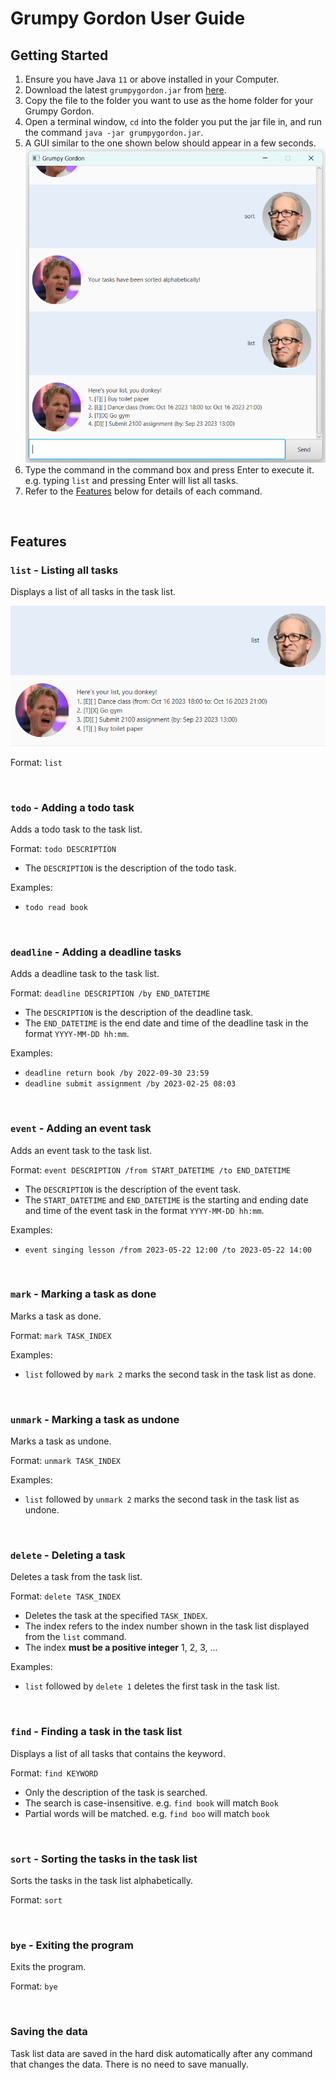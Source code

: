 # Grumpy Gordon User Guide

## Getting Started
1. Ensure you have Java `11` or above installed in your Computer.
2. Download the latest `grumpygordon.jar` from [here](https://github.com/craigtonlian/ip/releases/download/A-Jar/grumpygordon.jar).
3. Copy the file to the folder you want to use as the home folder for your Grumpy Gordon.
4. Open a terminal window, `cd` into the folder you put the jar file in, and run the command `java -jar grumpygordon.jar`.
5. A GUI similar to the one shown below should appear in a few seconds.
   ![List Command](./Ui.png)
6. Type the command in the command box and press Enter to execute it. e.g. typing `list` and pressing Enter will list all tasks.
7. Refer to the [Features](#features) below for details of each command.

<br>

## Features

### `list` - Listing all tasks

Displays a list of all tasks in the task list.

![List Command](./ListCommand.png)

Format: `list`

<br>

### `todo` - Adding a todo task

Adds a todo task to the task list.

Format: `todo DESCRIPTION`
- The `DESCRIPTION` is the description of the todo task.

Examples:
- `todo read book`

<br>

### `deadline` - Adding a deadline tasks

Adds a deadline task to the task list.

Format: `deadline DESCRIPTION /by END_DATETIME`
- The `DESCRIPTION` is the description of the deadline task.
- The `END_DATETIME` is the end date and time of the deadline task in the format `YYYY-MM-DD hh:mm`.

Examples:
- `deadline return book /by 2022-09-30 23:59`
- `deadline submit assignment /by 2023-02-25 08:03`

<br>

### `event` - Adding an event task

Adds an event task to the task list.

Format: `event DESCRIPTION /from START_DATETIME /to END_DATETIME`
- The `DESCRIPTION` is the description of the event task.
- The `START_DATETIME` and `END_DATETIME` is the starting and ending date and time of the event task in the format `YYYY-MM-DD hh:mm`.

Examples:
- `event singing lesson /from 2023-05-22 12:00 /to 2023-05-22 14:00`

<br>

### `mark` - Marking a task as done

Marks a task as done.

Format: `mark TASK_INDEX`

Examples:
- `list` followed by `mark 2` marks the second task in the task list as done.

<br>

### `unmark` - Marking a task as undone

Marks a task as undone.

Format: `unmark TASK_INDEX`

Examples:
- `list` followed by `unmark 2` marks the second task in the task list as undone.

<br>

### `delete` - Deleting a task

Deletes a task from the task list.

Format: `delete TASK_INDEX`
- Deletes the task at the specified `TASK_INDEX`.
- The index refers to the index number shown in the task list displayed from the `list` command.
- The index **must be a positive integer** 1, 2, 3, ...

Examples:
- `list` followed by `delete 1` deletes the first task in the task list.

<br>

### `find` - Finding a task in the task list

Displays a list of all tasks that contains the keyword.

Format: `find KEYWORD`
- Only the description of the task is searched.
- The search is case-insensitive. e.g. `find book` will match `Book`
- Partial words will be matched. e.g. `find boo` will match `book`

<br>

### `sort` - Sorting the tasks in the task list

Sorts the tasks in the task list alphabetically.

Format: `sort`

<br>

### `bye` - Exiting the program

Exits the program.

Format: `bye`

<br>

### Saving the data

Task list data are saved in the hard disk automatically after any command that changes the data.
There is no need to save manually.




